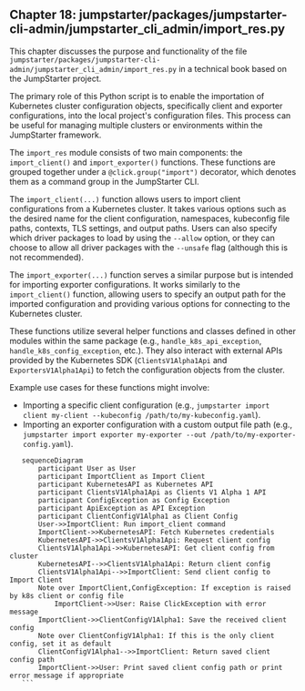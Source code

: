 ## Chapter 18: jumpstarter/packages/jumpstarter-cli-admin/jumpstarter_cli_admin/import_res.py

 This chapter discusses the purpose and functionality of the file `jumpstarter/packages/jumpstarter-cli-admin/jumpstarter_cli_admin/import_res.py` in a technical book based on the JumpStarter project.

   The primary role of this Python script is to enable the importation of Kubernetes cluster configuration objects, specifically client and exporter configurations, into the local project's configuration files. This process can be useful for managing multiple clusters or environments within the JumpStarter framework.

   The `import_res` module consists of two main components: the `import_client()` and `import_exporter()` functions. These functions are grouped together under a `@click.group("import")` decorator, which denotes them as a command group in the JumpStarter CLI.

   The `import_client(...)` function allows users to import client configurations from a Kubernetes cluster. It takes various options such as the desired name for the client configuration, namespaces, kubeconfig file paths, contexts, TLS settings, and output paths. Users can also specify which driver packages to load by using the `--allow` option, or they can choose to allow all driver packages with the `--unsafe` flag (although this is not recommended).

   The `import_exporter(...)` function serves a similar purpose but is intended for importing exporter configurations. It works similarly to the `import_client()` function, allowing users to specify an output path for the imported configuration and providing various options for connecting to the Kubernetes cluster.

   These functions utilize several helper functions and classes defined in other modules within the same package (e.g., `handle_k8s_api_exception`, `handle_k8s_config_exception`, etc.). They also interact with external APIs provided by the Kubernetes SDK (`ClientsV1Alpha1Api` and `ExportersV1Alpha1Api`) to fetch the configuration objects from the cluster.

   Example use cases for these functions might involve:

   - Importing a specific client configuration (e.g., `jumpstarter import client my-client --kubeconfig /path/to/my-kubeconfig.yaml`).
   - Importing an exporter configuration with a custom output file path (e.g., `jumpstarter import exporter my-exporter --out /path/to/my-exporter-config.yaml`).

 ```mermaid
    sequenceDiagram
        participant User as User
        participant ImportClient as Import Client
        participant KubernetesAPI as Kubernetes API
        participant ClientsV1Alpha1Api as Clients V1 Alpha 1 API
        participant ConfigException as Config Exception
        participant ApiException as API Exception
        participant ClientConfigV1Alpha1 as Client Config
        User->>ImportClient: Run import_client command
        ImportClient->>KubernetesAPI: Fetch Kubernetes credentials
        KubernetesAPI->>ClientsV1Alpha1Api: Request client config
        ClientsV1Alpha1Api->>KubernetesAPI: Get client config from cluster
        KubernetesAPI-->>ClientsV1Alpha1Api: Return client config
        ClientsV1Alpha1Api-->>ImportClient: Send client config to Import Client
        Note over ImportClient,ConfigException: If exception is raised by k8s client or config file
            ImportClient->>User: Raise ClickException with error message
        ImportClient->>ClientConfigV1Alpha1: Save the received client config
        Note over ClientConfigV1Alpha1: If this is the only client config, set it as default
        ClientConfigV1Alpha1-->>ImportClient: Return saved client config path
        ImportClient->>User: Print saved client config path or print error message if appropriate
    ```